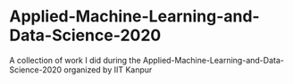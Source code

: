 # Applied-Machine-Learning-and-Data-Science-2020
 A collection of work I did during the Applied-Machine-Learning-and-Data-Science-2020 organized by IIT Kanpur
